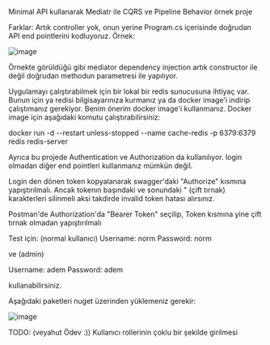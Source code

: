 Minimal API kullanarak Mediatr ile CQRS ve Pipeline Behavior örnek proje

Farklar: Artık controller yok, onun yerine Program.cs içerisinde doğrudan API end pointlerini kodluyoruz. Örnek:

![image](https://user-images.githubusercontent.com/42934024/161954909-72c1127f-881c-40f1-a6d1-e31ff3202c3a.png)

Örnekte görüldüğü gibi mediator dependency injection artık constructor ile değil doğrudan methodun parametresi ile yapılıyor.

Uygulamayı çalıştırabilmek için bir lokal bir redis sunucusuna ihtiyaç var. Bunun için ya redisi bilgisayarınıza kurmanız ya da docker image'i indirip çalıştımanız gerekiyor. Benim önerim docker image'i kullanmanız. Docker image için aşağıdaki komutu çalıştırabilirsiniz:

docker run -d --restart unless-stopped --name cache-redis -p 6379:6379 redis redis-server

Ayrıca bu projede Authentication ve Authorization da kullanılıyor. login olmadan diğer end pointleri kullanmanız mümkün değil.

Login den dönen token kopyalanarak swagger'daki "Authorize" kısmına yapıştırılmalı. Ancak tokenın başındaki ve sonundaki " (çift tırnak) karakterleri silinmeli aksi takdirde invalid token hatası alırsınız.

Postman'de Authorization'da "Bearer Token" seçilip, Token kısmına yine çift tırnak olmadan yapıştırılmalı

Test için: (normal kullanıcı) 
Username: norm
Password: norm

ve (admin)

Username: adem
Password: adem

kullanabilirsiniz.

Aşağıdaki paketleri nuget üzerinden yüklemeniz gerekir:

![image](https://user-images.githubusercontent.com/42934024/162677865-dfdce8db-fac3-47eb-a7fd-d31a8940d78d.png)




TODO: (veyahut Ödev :))
Kullanıcı rollerinin çoklu bir şekilde girilmesi
